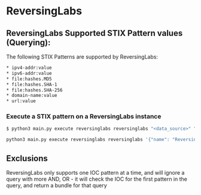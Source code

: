 # ReversingLabs

## ReversingLabs Supported STIX Pattern values (Querying):

The following STIX Patterns are supported by ReversingLabs:

```bash
* ipv4-addr:value
* ipv6-addr:value
* file:hashes.MD5
* file:hashes.SHA-1
* file:hashes.SHA-256   
* domain-name:value
* url:value
```

### Execute a STIX pattern on a ReversingLabs instance

```bash
$ python3 main.py execute reversinglabs reversinglabs "<data_source>" "<connection>" "<configuration>" "<stix_pattern_query>"
```


```bash
python3 main.py execute reversinglabs reversinglabs '{"name": "ReversingLabs", "identity_class": "system"}' '{"host":"www.example.reversinglabs.com", "namespace": "01234567-0123-4567-8901-234567890123"}' '{"auth": {"username": "abc", "password": "xyz"}}' "[file:hashes.MD5 = 'dccbda7c9ad6201ccb088078765e035d']"
```

## Exclusions
ReversingLabs only supports one IOC pattern at a time, and will ignore a query with more AND, OR - it will check the IOC for the first pattern in the query, and return a bundle for that query